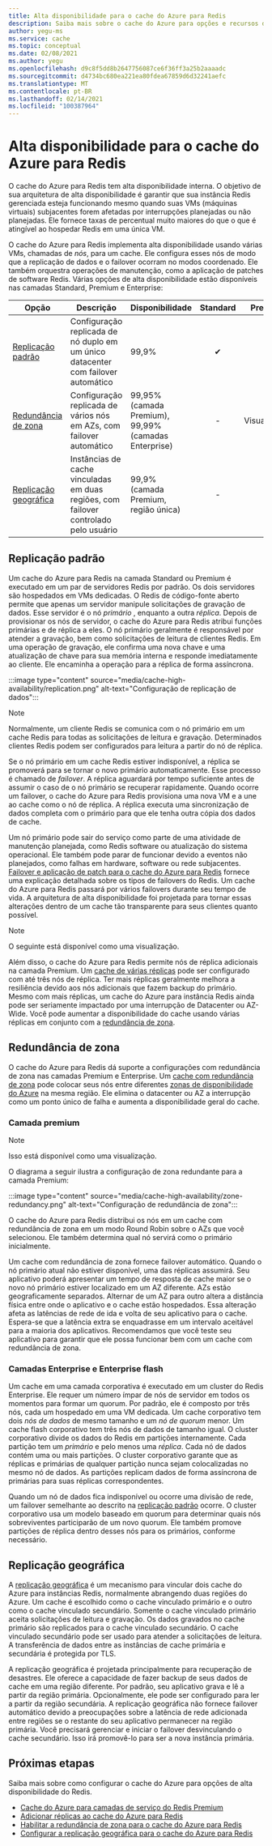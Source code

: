 ```yaml
---
title: Alta disponibilidade para o cache do Azure para Redis
description: Saiba mais sobre o cache do Azure para opções e recursos de alta disponibilidade do Redis
author: yegu-ms
ms.service: cache
ms.topic: conceptual
ms.date: 02/08/2021
ms.author: yegu
ms.openlocfilehash: d9c8f5dd8b2647756087ce6f36ff3a25b2aaaadc
ms.sourcegitcommit: d4734bc680ea221ea80fdea67859d6d32241aefc
ms.translationtype: MT
ms.contentlocale: pt-BR
ms.lasthandoff: 02/14/2021
ms.locfileid: "100387964"
---
```

# <a name="high-availability-for-azure-cache-for-redis"></a>Alta disponibilidade para o cache do Azure para Redis

O cache do Azure para Redis tem alta disponibilidade interna. O objetivo de sua arquitetura de alta disponibilidade é garantir que sua instância Redis gerenciada esteja funcionando mesmo quando suas VMs (máquinas virtuais) subjacentes forem afetadas por interrupções planejadas ou não planejadas. Ele fornece taxas de percentual muito maiores do que o que é atingível ao hospedar Redis em uma única VM.

O cache do Azure para Redis implementa alta disponibilidade usando várias VMs, chamadas de *nós*, para um cache. Ele configura esses nós de modo que a replicação de dados e o failover ocorram no modos coordenado. Ele também orquestra operações de manutenção, como a aplicação de patches de software Redis. Várias opções de alta disponibilidade estão disponíveis nas camadas Standard, Premium e Enterprise:

| Opção | Descrição | Disponibilidade | Standard | Premium | Enterprise |
| ------------------- | ------- | ------- | :------: | :---: | :---: |
| [Replicação padrão](#standard-replication)| Configuração replicada de nó duplo em um único datacenter com failover automático | 99,9% |✔|✔|-|
| [Redundância de zona](#zone-redundancy) | Configuração replicada de vários nós em AZs, com failover automático | 99,95% (camada Premium), 99,99% (camadas Enterprise) |-|Visualização|Visualização|
| [Replicação geográfica](#geo-replication) | Instâncias de cache vinculadas em duas regiões, com failover controlado pelo usuário | 99,9% (camada Premium, região única) |-|✔|-|

## <a name="standard-replication"></a>Replicação padrão

Um cache do Azure para Redis na camada Standard ou Premium é executado em um par de servidores Redis por padrão. Os dois servidores são hospedados em VMs dedicadas. O Redis de código-fonte aberto permite que apenas um servidor manipule solicitações de gravação de dados. Esse servidor é o nó *primário* , enquanto a outra *réplica*. Depois de provisionar os nós de servidor, o cache do Azure para Redis atribui funções primárias e de réplica a eles. O nó primário geralmente é responsável por atender a gravação, bem como solicitações de leitura de clientes Redis. Em uma operação de gravação, ele confirma uma nova chave e uma atualização de chave para sua memória interna e responde imediatamente ao cliente. Ele encaminha a operação para a réplica de forma assíncrona.

:::image type="content" source="media/cache-high-availability/replication.png" alt-text="Configuração de replicação de dados":::
   
>[!NOTE]
>Normalmente, um cliente Redis se comunica com o nó primário em um cache Redis para todas as solicitações de leitura e gravação. Determinados clientes Redis podem ser configurados para leitura a partir do nó de réplica.
>
>

Se o nó primário em um cache Redis estiver indisponível, a réplica se promoverá para se tornar o novo primário automaticamente. Esse processo é chamado de *failover*. A réplica aguardará por tempo suficiente antes de assumir o caso de o nó primário se recuperar rapidamente. Quando ocorre um failover, o cache do Azure para Redis provisiona uma nova VM e a une ao cache como o nó de réplica. A réplica executa uma sincronização de dados completa com o primário para que ele tenha outra cópia dos dados de cache.

Um nó primário pode sair do serviço como parte de uma atividade de manutenção planejada, como Redis software ou atualização do sistema operacional. Ele também pode parar de funcionar devido a eventos não planejados, como falhas em hardware, software ou rede subjacentes. [Failover e aplicação de patch para o cache do Azure para Redis](cache-failover.md) fornece uma explicação detalhada sobre os tipos de failovers do Redis. Um cache do Azure para Redis passará por vários failovers durante seu tempo de vida. A arquitetura de alta disponibilidade foi projetada para tornar essas alterações dentro de um cache tão transparente para seus clientes quanto possível.

>[!NOTE]
>O seguinte está disponível como uma visualização.
>
>

Além disso, o cache do Azure para Redis permite nós de réplica adicionais na camada Premium. Um [cache de várias réplicas](cache-how-to-multi-replicas.md) pode ser configurado com até três nós de réplica. Ter mais réplicas geralmente melhora a resiliência devido aos nós adicionais que fazem backup do primário. Mesmo com mais réplicas, um cache do Azure para instância Redis ainda pode ser seriamente impactado por uma interrupção de Datacenter ou AZ-Wide. Você pode aumentar a disponibilidade do cache usando várias réplicas em conjunto com a [redundância de zona](#zone-redundancy).

## <a name="zone-redundancy"></a>Redundância de zona

O cache do Azure para Redis dá suporte a configurações com redundância de zona nas camadas Premium e Enterprise. Um [cache com redundância de zona](cache-how-to-zone-redundancy.md) pode colocar seus nós entre diferentes [zonas de disponibilidade do Azure](../availability-zones/az-overview.md) na mesma região. Ele elimina o datacenter ou AZ a interrupção como um ponto único de falha e aumenta a disponibilidade geral do cache.

### <a name="premium-tier"></a>Camada premium

>[!NOTE]
>Isso está disponível como uma visualização.
>
>

O diagrama a seguir ilustra a configuração de zona redundante para a camada Premium:

:::image type="content" source="media/cache-high-availability/zone-redundancy.png" alt-text="Configuração de redundância de zona":::
   
O cache do Azure para Redis distribui os nós em um cache com redundância de zona em um modo Round Robin sobre o AZs que você selecionou. Ele também determina qual nó servirá como o primário inicialmente.

Um cache com redundância de zona fornece failover automático. Quando o nó primário atual não estiver disponível, uma das réplicas assumirá. Seu aplicativo poderá apresentar um tempo de resposta de cache maior se o novo nó primário estiver localizado em um AZ diferente. AZs estão geograficamente separados. Alternar de um AZ para outro altera a distância física entre onde o aplicativo e o cache estão hospedados. Essa alteração afeta as latências de rede de ida e volta de seu aplicativo para o cache. Espera-se que a latência extra se enquadrasse em um intervalo aceitável para a maioria dos aplicativos. Recomendamos que você teste seu aplicativo para garantir que ele possa funcionar bem com um cache com redundância de zona.

### <a name="enterprise-and-enterprise-flash-tiers"></a>Camadas Enterprise e Enterprise flash

Um cache em uma camada corporativa é executado em um cluster do Redis Enterprise. Ele requer um número ímpar de nós de servidor em todos os momentos para formar um quorum. Por padrão, ele é composto por três nós, cada um hospedado em uma VM dedicada. Um cache corporativo tem dois *nós de dados* de mesmo tamanho e um *nó de quorum* menor. Um cache flash corporativo tem três nós de dados de tamanho igual. O cluster corporativo divide os dados do Redis em partições internamente. Cada partição tem um *primário* e pelo menos uma *réplica*. Cada nó de dados contém uma ou mais partições. O cluster corporativo garante que as réplicas e primárias de qualquer partição nunca sejam colocalizadas no mesmo nó de dados. As partições replicam dados de forma assíncrona de primárias para suas réplicas correspondentes.

Quando um nó de dados fica indisponível ou ocorre uma divisão de rede, um failover semelhante ao descrito na [replicação padrão](#standard-replication) ocorre. O cluster corporativo usa um modelo baseado em quorum para determinar quais nós sobreviventes participarão de um novo quorum. Ele também promove partições de réplica dentro desses nós para os primários, conforme necessário.

## <a name="geo-replication"></a>Replicação geográfica

A [replicação geográfica](cache-how-to-geo-replication.md) é um mecanismo para vincular dois cache do Azure para instâncias Redis, normalmente abrangendo duas regiões do Azure. Um cache é escolhido como o cache vinculado primário e o outro como o cache vinculado secundário. Somente o cache vinculado primário aceita solicitações de leitura e gravação. Os dados gravados no cache primário são replicados para o cache vinculado secundário. O cache vinculado secundário pode ser usado para atender a solicitações de leitura. A transferência de dados entre as instâncias de cache primária e secundária é protegida por TLS.

A replicação geográfica é projetada principalmente para recuperação de desastres. Ele oferece a capacidade de fazer backup de seus dados de cache em uma região diferente. Por padrão, seu aplicativo grava e lê a partir da região primária. Opcionalmente, ele pode ser configurado para ler a partir da região secundária. A replicação geográfica não fornece failover automático devido a preocupações sobre a latência de rede adicionada entre regiões se o restante do seu aplicativo permanecer na região primária. Você precisará gerenciar e iniciar o failover desvinculando o cache secundário. Isso irá promovê-lo para ser a nova instância primária.

## <a name="next-steps"></a>Próximas etapas

Saiba mais sobre como configurar o cache do Azure para opções de alta disponibilidade do Redis.

* [Cache do Azure para camadas de serviço do Redis Premium](cache-overview.md#service-tiers)
* [Adicionar réplicas ao cache do Azure para Redis](cache-how-to-multi-replicas.md)
* [Habilitar a redundância de zona para o cache do Azure para Redis](cache-how-to-zone-redundancy.md)
* [Configurar a replicação geográfica para o cache do Azure para Redis](cache-how-to-geo-replication.md)